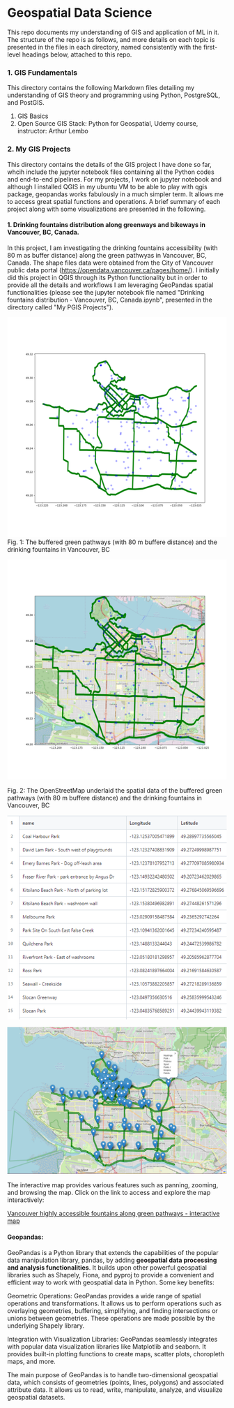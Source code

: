 # Geospatial Data Science

This repo documents my understanding of GIS and application of ML in it. The structure of the repo is as follows, and more details on each topic is presented in the files in each directory, named consistently with the first-level headings below, attached to this repo.


### 1. GIS Fundamentals
This directory contains the following Markdown files detailing my understanding of GIS theory and programming using Python, PostgreSQL, and PostGIS. 

1. GIS Basics
2. Open Source GIS Stack: Python for Geospatial, Udemy course, instructor: Arthur Lembo

### 2. My GIS Projects
This directory contains the details of the GIS project I have done so far, whcih include the jupyter notebook files containing all the Python codes and end-to-end pipelines. For my projects, I work on jupyter notebook and although I installed QGIS in my ubuntu VM to be able to play with qgis package, geopandas works fabulously in a much simpler term. It allows me to access great spatial functions and operations. A brief summary of each project along with some visualizations are presented in the following. 

#### 1. Drinking fountains distribution along greenways and bikeways in Vancouver, BC, Canada. 

In this project, I am investigating the drinking fountains accessibility (with 80 m as buffer distance) along the green pathwyas in Vancouver, BC, Canada. The shape files data were obtained from the City of Vancouver public data portal (https://opendata.vancouver.ca/pages/home/). I initially did this project in QGIS through its Python functionality but in order to provide all the details and workflows I am leveraging GeoPandas spatial functionalities (please see the jupyter notebook file named "Drinking fountains distribution - Vancouver, BC, Canada.ipynb", presented in the directory called "My PGIS Projects"). 


![](https://github.com/DanialArab/Geospatial_Data_Science/blob/main/My%20GIS%20Projects/plots/80_m_buffered_greenways_plus_df.png)
Fig. 1: The buffered green pathways (with 80 m buffere distance) and the drinking fountains in Vancouver, BC


![](https://raw.githubusercontent.com/DanialArab/Geospatial_Data_Science/main/My%20GIS%20Projects/plots/80_m_buffered_greenways_plus_df_with_osm.png)

Fig. 2: The OpenStreetMap underlaid the spatial data of the buffered green pathways (with 80 m buffere distance) and the drinking fountains in Vancouver, BC



![](https://raw.githubusercontent.com/DanialArab/Geospatial_Data_Science/main/My%20GIS%20Projects/plots/fountains_within_buffer_dataframe.PNG)


![](https://github.com/DanialArab/Geospatial_Data_Science/blob/main/My%20GIS%20Projects/plots/interactive_map_screenshot_2.png)


The interactive map provides various features such as panning, zooming, and browsing the map. Click on the link to access and explore the map interactively:

[Vancouver highly accessible fountains along green pathways - interactive map](https://danialarab.github.io/map/)


#### Geopandas:

GeoPandas is a Python library that extends the capabilities of the popular data manipulation library, pandas, by adding **geospatial data processing and analysis functionalities**. It builds upon other powerful geospatial libraries such as Shapely, Fiona, and pyproj to provide a convenient and efficient way to work with geospatial data in Python. Some key benefits: 

Geometric Operations: GeoPandas provides a wide range of spatial operations and transformations. It allows us to perform operations such as overlaying geometries, buffering, simplifying, and finding intersections or unions between geometries. These operations are made possible by the underlying Shapely library.

Integration with Visualization Libraries: GeoPandas seamlessly integrates with popular data visualization libraries like Matplotlib and seaborn. It provides built-in plotting functions to create maps, scatter plots, choropleth maps, and more.

The main purpose of GeoPandas is to handle two-dimensional geospatial data, which consists of geometries (points, lines, polygons) and associated attribute data. It allows us to read, write, manipulate, analyze, and visualize geospatial datasets.



